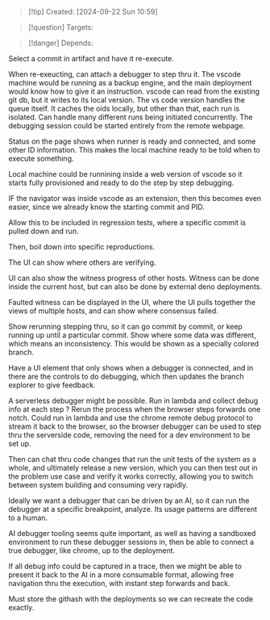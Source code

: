 
>[!tip] Created: [2024-09-22 Sun 10:59]

>[!question] Targets: 

>[!danger] Depends: 

Select a commit in artifact and have it re-execute.

When re-exeucting, can attach a debugger to step thru it.
The vscode machine would be running as a backup engine, and the main deployment would know how to give it an instruction.
vscode can read from the existing git db, but it writes to its local version.
The vs code version handles the queue itself.
It caches the oids locally, but other than that, each run is isolated.
Can handle many different runs being initiated concurrently.
The debugging session could be started entirely from the remote webpage.

Status on the page shows when runner is ready and connected, and some other ID information.  This makes the local machine ready to be told when to execute something.

Local machine could be runnining inside a web version of vscode so it starts fully provisioned and ready to do the step by step debugging.

IF the navigator was inside vscode as an extension, then this becomes even easier, since we already know the starting commit and PID.

Allow this to be included in regression tests, where a specific commit is pulled down and run.

Then, boil down into specific reproductions.

The UI can show where others are verifying.

UI can also show the witness progress of other hosts.  Witness can be done inside the current host, but can also be done by external deno deployments.

Faulted witness can be displayed in the UI, where the UI pulls together the views of multiple hosts, and can show where consensus failed.

Show rerunning stepping thru, so it can go commit by commit, or keep running up until a particular commit.  Show where some data was different, which means an inconsistency.  This would be shown as a specially colored branch.

Have a UI element that only shows when a debugger is connected, and in there are the controls to do debugging, which then updates the branch explorer to give feedback.

A serverless debugger might be possible.  Run in lambda and collect debug info at each step ? Rerun the process when the browser steps forwards one notch.  Could run in lambda and use the chrome remote debug protocol to stream it back to the browser, so the browser debugger can be used to step thru the serverside code, removing the need for a dev environment to be set up.

Then can chat thru code changes that run the unit tests of the system as a whole, and ultimately release a new version, which you can then test out in the problem use case and verify it works correctly, allowing you to switch between system building and consuming very rapidly.

Ideally we want a debugger that can be driven by an AI, so it can run the debugger at a specific breakpoint, analyze.  Its usage patterns are different to a human.

AI debugger tooling seems quite important, as well as having a sandboxed environment to run these debugger sessions in, then be able to connect a true debugger, like chrome, up to the deployment.

If all debug info could be captured in a trace, then we might be able to present it back to the AI in a more consumable format, allowing free navigation thru the execution, with instant step forwards and back.

Must store the githash with the deployments so we can recreate the code exactly.